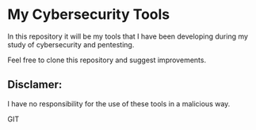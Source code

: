 # My Cybersecurity Tools

In this repository it will be my tools that I have been developing during my study of cybersecurity and pentesting.

Feel free to clone this repository and suggest improvements.

## Disclamer:

I have no responsibility for the use of these tools in a malicious way.

GIT

